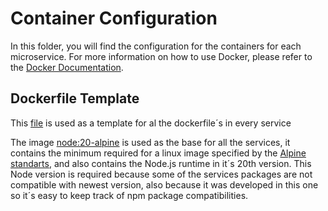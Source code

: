 # Container Configuration

In this folder, you will find the configuration for the containers for each microservice. For more information on how to use Docker, please refer to the [Docker Documentation](https://docs.docker.com/).

## Dockerfile Template

This [file](#dockerfileExample) is used as a template for al the dockerfile´s in every service

The image [node:20-alpine](https://hub.docker.com/_/node/) is used as the base for all the services, it contains the minimum required for a linux image specified by the [Alpine standarts](https://www.alpinelinux.org/about/), and also contains the Node.js runtime in it´s 20th version. This Node version is required because some of the services packages are not compatible with newest version, also because it was developed in this one so it´s easy to keep track of npm package compatibilities.